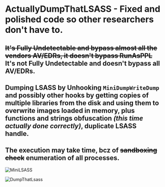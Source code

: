 # ActuallyDumpThatLSASS - Fixed and polished code so other researchers don't have to.
## ~~It's Fully Undetectable and bypass almost all the vendors AV/EDRs, it doesn't bypass RunAsPPL~~ It's not Fully Undetectable and doesn't bypass all AV/EDRs.
## Dumping LSASS by Unhooking `MiniDumpWriteDump` and possibly other hooks by getting copies of multiple libraries from the disk and using them to overwrite images loaded in memory, plus functions and strings obfuscation *(this time actually done correctly)*, duplicate LSASS handle.
## The execution may take time, bcz of ~~sandboxing check~~ enumeration of all processes.


![MiniLSASS](https://user-images.githubusercontent.com/110354855/192168199-1dec54ff-fbf9-4d20-b407-0408e9f38ba4.png)


![DumpThatLsass](https://user-images.githubusercontent.com/110354855/192162544-f49a10a5-1b6d-42af-98e5-e3d2117dc09d.png)
